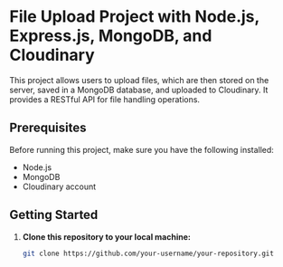# File Upload Project with Node.js, Express.js, MongoDB, and Cloudinary

This project allows users to upload files, which are then stored on the server, saved in a MongoDB database, and uploaded to Cloudinary. It provides a RESTful API for file handling operations.

## Prerequisites

Before running this project, make sure you have the following installed:

- Node.js
- MongoDB
- Cloudinary account

## Getting Started

1. **Clone this repository to your local machine:**

   ```bash
   git clone https://github.com/your-username/your-repository.git
